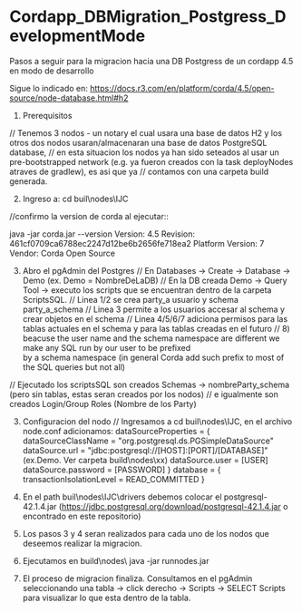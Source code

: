 # Cordapp_DBMigration_Postgress_DevelopmentMode
Pasos a seguir para la migracion hacia una DB Postgress de un cordapp 4.5 en modo de desarrollo

Sigue lo indicado en: https://docs.r3.com/en/platform/corda/4.5/open-source/node-database.html#h2

1. Prerequisitos

// Tenemos 3 nodos - un notary el cual usara una base de datos H2 y los otros dos nodos usaran/almacenaran una base de datos PostgreSQL database, 
// en esta situacion los nodos ya han sido seteados al usar un pre-bootstrapped network (e.g. ya fueron creados con la task deployNodes atraves de gradlew), es asi que ya
// contamos con una carpeta build generada.

2. Ingreso a: cd buil\nodes\IJC

//confirmo la version de corda al ejecutar::

java -jar corda.jar --version
Version: 4.5
Revision: 461cf0709ca6788ec2247d12be6b2656fe718ea2
Platform Version: 7
Vendor: Corda Open Source

3. Abro el pgAdmin del Postgres
// En Databases -> Create -> Database -> Demo (ex. Demo = NombreDeLaDB)
// En la DB creada Demo ->  Query Tool -> executo los scripts que se encuentran dentro de la carpeta ScriptsSQL.
  // Linea 1/2 se crea party_a usuario y schema party_a_schema
  // Linea 3 permite a los usuarios accesar al schema y crear objetos en el schema
  // Linea 4/5/6/7 adiciona permisos para las tablas actuales en el schema y para las tablas creadas en el futuro 
  // 8) beacuse the user name and the schema namespace are different we make any SQL run by our user to be prefixed  
  by a schema namespace (in general Corda add such prefix to most of the SQL queries but not all)

// Ejecutado los scriptsSQL son creados Schemas -> nombreParty_schema (pero sin tablas, estas seran creados por los nodos) 
// e igualmente son creados Login/Group Roles (Nombre de los Party)

3. Configuracion del nodo
// Ingresamos a  cd buil\nodes\IJC, en el archivo node.conf adicionamos:
    dataSourceProperties = {
    dataSourceClassName = "org.postgresql.ds.PGSimpleDataSource"
    dataSource.url = "jdbc:postgresql://[HOST]:[PORT]/[DATABASE]" (ex.Demo. Ver carpeta build\nodes\xx) 
    dataSource.user = [USER]
    dataSource.password = [PASSWORD]
    }
    database = {
      transactionIsolationLevel = READ_COMMITTED
    }

4. En el path buil\nodes\IJC\drivers debemos colocar el postgresql-42.1.4.jar (https://jdbc.postgresql.org/download/postgresql-42.1.4.jar o encontrado en este repositorio)

5. Los pasos 3 y 4 seran realizados para cada uno de los nodos que deseemos realizar la migracion.

6. Ejecutamos en build\nodes\ java -jar runnodes.jar

7. El proceso de migracion finaliza. Consultamos en el pgAdmin seleccionando una tabla -> click derecho -> Scripts -> SELECT Scripts para visualizar lo que esta dentro de la tabla.

